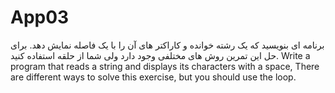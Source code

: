 # App03
برنامه ای بنویسید که یک رشته خوانده و کاراکتر های آن را با یک فاصله نمایش دهد.
برای حل این تمرین روش های مختلفی وجود دارد ولی شما از حلقه استفاده کنید.
Write a program that reads a string and displays its characters with a space,
There are different ways to solve this exercise, but you should use the loop.
